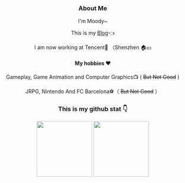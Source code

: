 <div align="center">  

### About Me

I'm Moody~

This is my [Blog](https://moodyliu.github.io)👈

I am now working at Tencent🐧 （Shenzhen 🏠💴

#### My hobbies ♥  

Gameplay, Game Animation and Computer Graphics📺 (  ~~But Not Good~~  )

JRPG, Nintendo And FC Barcelona⚽（ ~~But Not Good~~ ） 

### This is my github stat 👇
<p>
<img height=150 src="https://github-readme-stats.vercel.app/api?username=moodyliu&show_icons=true&count_private=true&theme=radical">
<img height=150 src="https://github-readme-stats.vercel.app/api/top-langs/?username=moodyliu&layout=compact&theme=radical&hide=HTML,Javascript,CSS">
<p>

</div>
